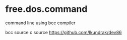 # free.dos.command


command line using bcc compiler

bcc source c source https://github.com/lkundrak/dev86
